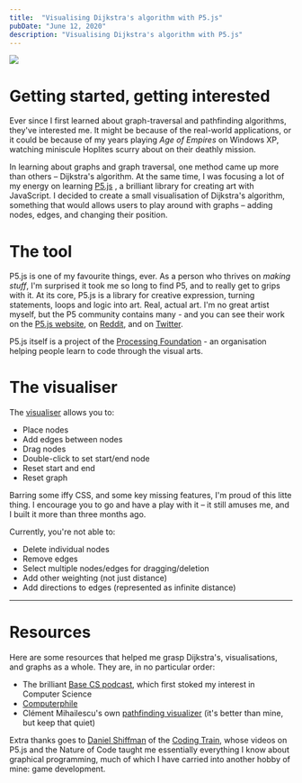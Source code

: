 ```yaml
---
title:  "Visualising Dijkstra's algorithm with P5.js"
pubDate: "June 12, 2020"
description: "Visualising Dijkstra's algorithm with P5.js"
---
```


<a href="https://cameronjpr.github.io/dijkstra-visualiser/">
  <img src="/images/dijkstra.png" loading="lazy">
</a>

# Getting started, getting interested

Ever since I first learned about graph-traversal and pathfinding algorithms, they've interested me. It might be because of the real-world applications, or it could be because of my years playing _Age of Empires_ on Windows XP, watching miniscule Hoplites scurry about on their deathly mission. 

In learning about graphs and graph traversal, one method came up more than others – Dijkstra's algorithm. At the same time, I was focusing a lot of my energy on learning [P5.js](https://p5js.org/) , a brilliant library for creating art with JavaScript. I decided to create a small visualisation of Dijkstra's algorithm, something that would allows users to play around with graphs – adding nodes, edges, and changing their position. 

# The tool

P5.js is one of my favourite things, ever. As a person who thrives on _making stuff_, I'm surprised it took me so long to find P5, and to really get to grips with it. At its core, P5.js is a library for creative expression, turning statements, loops and logic into art. Real, actual art. I'm no great artist myself, but the P5 community contains many - and you can see their work on the [P5.js website](https://p5js.org/showcase/), on [Reddit](https://www.reddit.com/r/processing/top/?t=all), and on [Twitter](https://twitter.com/p5xjs/media). 

P5.js itself is a project of the [Processing Foundation](https://processingfoundation.org/) - an organisation helping people learn to code through the visual arts.




# The visualiser

The [visualiser](https://cameronjpr.github.io/dijkstra-visualiser/) allows you to: 
* Place nodes
* Add edges between nodes
* Drag nodes
* Double-click to set start/end node
* Reset start and end
* Reset graph

Barring some iffy CSS, and some key missing features, I'm proud of this litte thing. I encourage you to go and have a play with it – it still amuses me, and I built it more than three months ago. 

Currently, you're not able to: 
* Delete individual nodes 
* Remove edges
* Select multiple nodes/edges for dragging/deletion
* Add other weighting (not just distance)
* Add directions to edges (represented as infinite distance)

---

# Resources

Here are some resources that helped me grasp Dijkstra's, visualisations, and graphs as a whole. They are, in no particular order: 

* The brilliant [Base CS podcast](https://www.codenewbie.org/basecs/106), which first stoked my interest in Computer Science 
* [Computerphile](https://www.youtube.com/watch?v=GazC3A4OQTE)
* Clément Mihailescu's own [pathfinding visualizer](https://www.youtube.com/watch?v=msttfIHHkak) (it's better than mine, but keep that quiet)

Extra thanks goes to [Daniel Shiffman](https://twitter.com/shiffman) of the [Coding Train](https://www.youtube.com/user/shiffman), whose videos on P5.js and the Nature of Code taught me essentially everything I know about graphical programming, much of which I have carried into another hobby of mine: game development. 